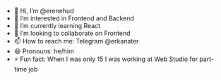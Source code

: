 - 👋 Hi, I’m @erenehud
- 👀 I’m interested in Frontend and Backend
- 🌱 I’m currently learning React
- 💞️ I’m looking to collaborate on Frontend
- 📫 How to reach me: Telegram @erkanater
- 😄 Pronouns: he/him
- ⚡ Fun fact: When I was only 15 I was working at Web Studio for part-time job

<!---
erenehud/erenehud is a ✨ special ✨ repository because its `README.md` (this file) appears on your GitHub profile.
You can click the Preview link to take a look at your changes.
--->
